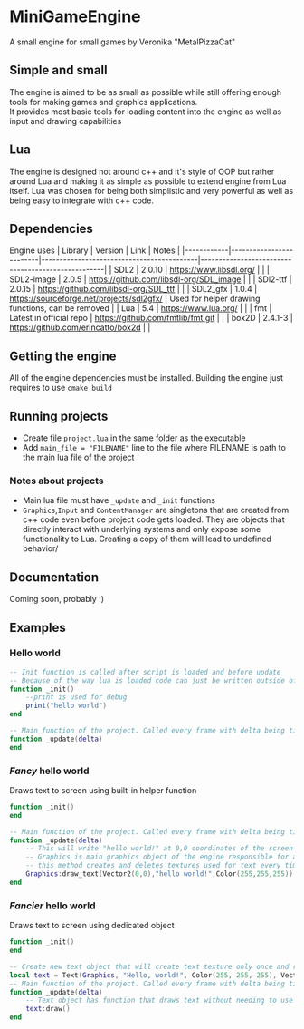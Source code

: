 # MiniGameEngine
A small engine for small games by Veronika "MetalPizzaCat"

## Simple and small
The engine is aimed to be as small as possible while still offering enough tools for making games and graphics applications.<br/>
It provides most basic tools for loading content into the engine as well as input and drawing capabilities

## Lua 
The engine is designed not around c++ and it's style of OOP but rather around Lua and making it as simple as possible to extend engine from Lua itself.
Lua was chosen for being both simplistic and very powerful as well as being easy to integrate with c++ code.

## Dependencies
Engine uses 
| Library    | Version                 | Link                                      | Notes                                             |
|------------|-------------------------|-------------------------------------------|---------------------------------------------------|
| SDL2       | 2.0.10                  | https://www.libsdl.org/                   |                                                   |
| SDL2-image | 2.0.5                   | https://github.com/libsdl-org/SDL_image   |                                                   |
| SDl2-ttf   | 2.0.15                  | https://github.com/libsdl-org/SDL_ttf     |                                                   |
| SDL2_gfx   | 1.0.4                   | https://sourceforge.net/projects/sdl2gfx/ | Used for helper drawing functions, can be removed |
| Lua        | 5.4                     | https://www.lua.org/                      |                                                   |
| fmt        | Latest in official repo | https://github.com/fmtlib/fmt.git         |                                                   |
| box2D      | 2.4.1-3                 | https://github.com/erincatto/box2d        |                                                   |

## Getting the engine
All of the engine dependencies must be installed. Building the engine just requires to use `cmake build`

## Running projects
* Create file `project.lua` in the same folder as the executable
* Add `main_file = "FILENAME"` line to the file where FILENAME is path to the main lua file of the project
### Notes about projects
* Main lua file must have `_update` and `_init` functions
* `Graphics`,`Input` and `ContentManager` are singletons that are created from c++ code even before project code gets loaded. They are objects that directly interact with underlying systems and only expose some functionality to Lua. Creating a copy of them will lead to undefined behavior/

## Documentation
Coming soon, probably :)

## Examples 
### Hello world
```lua
-- Init function is called after script is loaded and before update
-- Because of the way lua is loaded code can just be written outside of any function and it will get executed on load as well
function _init()
    --print is used for debug
    print("hello world")
end

-- Main function of the project. Called every frame with delta being time since last frame in seconds
function _update(delta)
end
```

### *Fancy* hello world
Draws text to screen using built-in helper function
```lua
function _init()
end

-- Main function of the project. Called every frame with delta being time since last frame in seconds
function _update(delta)
    -- This will write "hello world!" at 0,0 coordinates of the screen with white colour
    -- Graphics is main graphics object of the engine responsible for all of the drawing
    -- this method creates and deletes textures used for text every time it's called so it's not exactly efficient
    Graphics:draw_text(Vector2(0,0),"hello world!",Color(255,255,255))
end
```

### *Fancier* hello world
Draws text to screen using dedicated object
```lua
function _init()
end

-- Create new text object that will create text texture only once and reuse it each time it's called
local text = Text(Graphics, "Hello, world!", Color(255, 255, 255), Vector2(0, 0))
-- Main function of the project. Called every frame with delta being time since last frame in seconds
function _update(delta)
    -- Text object has function that draws text without needing to use Graphics object directly
    text:draw()
end
```